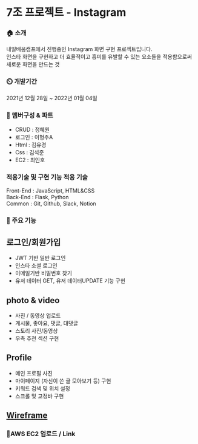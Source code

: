 # 7조 프로젝트 - Instagram

### 🏠 소개

내일배움캠프에서 진행중인 Instagram 화면 구현 프로젝트입니다.\
 인스타 화면을 구현하고 더 효율적이고 흥미를 유발할 수 있는 요소들을 적용함으로써 새로운 화면을 만드는 것

### ⏲️ 개발기간

2021년 12월 28일 ~ 2022년 01월 04일

### 🧙 맴버구성 & 파트

- CRUD : 정혜원
- 로그인 : 이형주A
- Html : 김유경
- Css : 김석준
- EC2 : 최인호

### 적용기술 및 구현 기능 적용 기술

Front-End : JavaScript, HTML&CSS\
Back-End : Flask, Python\
Common : Git, Github, Slack, Notion

### 📌 주요 기능

## 로그인/회원가입

- JWT 기반 일반 로그인
- 인스타 소셜 로그인
- 이메일기반 비밀번호 찾기
- 유저 데이터 GET, 유저 데이터UPDATE 기능 구현

## photo & video

- 사진 / 동영상 업로드
- 게시물, 좋아요, 댓글, 대댓글
- 스토리 사진/동영상
- 우측 추천 섹션 구현

## Profile

- 메인 프로필 사진
- 마이페이지 (자신이 쓴 글 모아보기 등) 구현
- 키워드 검색 및 위치 설정
- 스크롤 및 고정바 구현

## [Wireframe](https://www.figma.com/file/1R9xvf8tuy3OasihqDiSSs/%EC%9D%B8%EC%8A%A4%ED%83%80%EA%B7%B8%EB%9E%A8-%ED%81%B4%EB%A1%A0-%EC%BD%94%EB%94%A9?node-id=0%3A1)

### 📌AWS EC2 업로드 / Link
